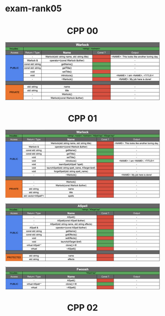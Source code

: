 # exam-rank05

<h1 align="center">CPP 00</h1>

![Upsy](https://github.com/Kronx12/exam-rank05/blob/master/cpp00/rank_05_cpp_00.png?raw=true)

<h1 align="center">CPP 01</h1>

![Upsy](http://github.com/Kronx12/exam-rank05/blob/master/cpp01/rank_05_cpp_01_warlock.png?raw=true)

![Upsy](http://github.com/Kronx12/exam-rank05/blob/master/cpp01/rank_05_cpp_01_aspell.png?raw=true)

![Upsy](http://github.com/Kronx12/exam-rank05/blob/master/cpp01/rank_05_cpp_01_fwoosh.png?raw=true)

<h1 align="center">CPP 02</h1>
